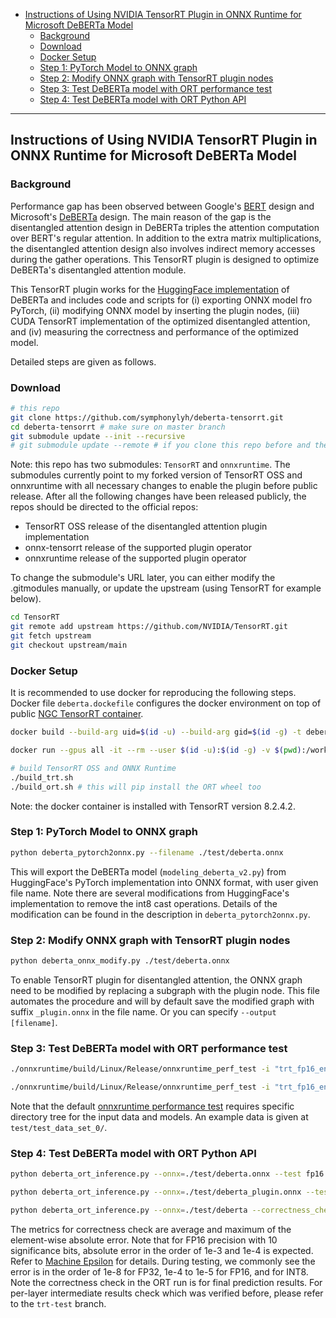 
- [Instructions of Using NVIDIA TensorRT Plugin in ONNX Runtime for Microsoft DeBERTa Model](#instructions-of-using-nvidia-tensorrt-plugin-in-onnx-runtime-for-microsoft-deberta-model)
  - [Background](#background)
  - [Download](#download)
  - [Docker Setup](#docker-setup)
  - [Step 1: PyTorch Model to ONNX graph](#step-1-pytorch-model-to-onnx-graph)
  - [Step 2: Modify ONNX graph with TensorRT plugin nodes](#step-2-modify-onnx-graph-with-tensorrt-plugin-nodes)
  - [Step 3: Test DeBERTa model with ORT performance test](#step-3-test-deberta-model-with-ort-performance-test)
  - [Step 4: Test DeBERTa model with ORT Python API](#step-4-test-deberta-model-with-ort-python-api)

***

## Instructions of Using NVIDIA TensorRT Plugin in ONNX Runtime for Microsoft DeBERTa Model

### Background
Performance gap has been observed between Google's [BERT](https://arxiv.org/abs/1810.04805) design and Microsoft's [DeBERTa](https://arxiv.org/abs/2006.03654) design. The main reason of the gap is the disentangled attention design in DeBERTa triples the attention computation over BERT's regular attention. In addition to the extra matrix multiplications, the disentangled attention design also involves indirect memory accesses during the gather operations. This TensorRT plugin is designed to optimize DeBERTa's disentangled attention module.

This TensorRT plugin works for the [HuggingFace implementation](https://github.com/huggingface/transformers/tree/main/src/transformers/models/deberta_v2) of DeBERTa and includes code and scripts for (i) exporting ONNX model fro PyTorch, (ii) modifying ONNX model by inserting the plugin nodes, (iii) CUDA TensorRT implementation of the optimized disentangled attention, and (iv) measuring the correctness and performance of the optimized model.

Detailed steps are given as follows.

### Download
```bash
# this repo
git clone https://github.com/symphonylyh/deberta-tensorrt.git
cd deberta-tensorrt # make sure on master branch
git submodule update --init --recursive
# git submodule update --remote # if you clone this repo before and there are new commits in the submodules, use this to get the latest version
```

Note: this repo has two submodules: `TensorRT` and `onnxruntime`. The submodules currently point to my forked version of TensorRT OSS and onnxruntime with all necessary changes to enable the plugin before public release. After all the following changes have been released publicly, the repos should be directed to the official repos:
* TensorRT OSS release of the disentangled attention plugin implementation
* onnx-tensorrt release of the supported plugin operator
* onnxruntime release of the supported plugin operator

To change the submodule's URL later, you can either modify the .gitmodules manually, or update the upstream (using TensorRT for example below).

```bash
cd TensorRT
git remote add upstream https://github.com/NVIDIA/TensorRT.git 
git fetch upstream
git checkout upstream/main
```

### Docker Setup
It is recommended to use docker for reproducing the following steps. Docker file `deberta.dockefile` configures the docker environment on top of public [NGC TensorRT container](https://catalog.ngc.nvidia.com/orgs/nvidia/containers/tensorrt).

```bash
docker build --build-arg uid=$(id -u) --build-arg gid=$(id -g) -t deberta:latest -f deberta.dockerfile . # this only needs be done once on the same machine

docker run --gpus all -it --rm --user $(id -u):$(id -g) -v $(pwd):/workspace/ deberta:latest # run the docker (sudo password: nvidia)

# build TensorRT OSS and ONNX Runtime
./build_trt.sh
./build_ort.sh # this will pip install the ORT wheel too
```

Note: the docker container is installed with TensorRT version 8.2.4.2.

### Step 1: PyTorch Model to ONNX graph
```bash
python deberta_pytorch2onnx.py --filename ./test/deberta.onnx
```

This will export the DeBERTa model (`modeling_deberta_v2.py`) from HuggingFace's PyTorch implementation into ONNX format, with user given file name. Note there are several modifications from HuggingFace's implementation to remove the int8 cast operations. Details of the modification can be found in the description in `deberta_pytorch2onnx.py`.

### Step 2: Modify ONNX graph with TensorRT plugin nodes
```bash
python deberta_onnx_modify.py ./test/deberta.onnx
```
To enable TensorRT plugin for disentangled attention, the ONNX graph need to be modified by replacing a subgraph with the plugin node. This file automates the procedure and will by default save the modified graph with suffix `_plugin.onnx` in the file name. Or you can specify `--output [filename]`.

### Step 3: Test DeBERTa model with ORT performance test
```bash
./onnxruntime/build/Linux/Release/onnxruntime_perf_test -i "trt_fp16_enable|true" -t 10 -e tensorrt ./test/deberta.onnx | tee ./test/deberta.log

./onnxruntime/build/Linux/Release/onnxruntime_perf_test -i "trt_fp16_enable|true" -t 10 -e tensorrt ./test/deberta_plugin.onnx | tee ./test/deberta_plugin.log
```

Note that the default [onnxruntime performance test](https://github.com/microsoft/onnxruntime/tree/master/onnxruntime/test/perftest) requires specific directory tree for the input data and models. An example data is given at `test/test_data_set_0/`.

### Step 4: Test DeBERTa model with ORT Python API
```bash
python deberta_ort_inference.py --onnx=./test/deberta.onnx --test fp16

python deberta_ort_inference.py --onnx=./test/deberta_plugin.onnx --test fp16

python deberta_ort_inference.py --onnx=./test/deberta --correctness_check fp16 # correctness check
```

The metrics for correctness check are average and maximum of the element-wise absolute error. Note that for FP16 precision with 10 significance bits, absolute error in the order of 1e-3 and 1e-4 is expected. Refer to [Machine Epsilon](https://en.wikipedia.org/wiki/Machine_epsilon) for details. During testing, we commonly see the error is in the order of 1e-8 for FP32, 1e-4 to 1e-5 for FP16, and for INT8. Note the correctness check in the ORT run is for final prediction results. For per-layer intermediate results check which was verified before, please refer to the `trt-test` branch.



